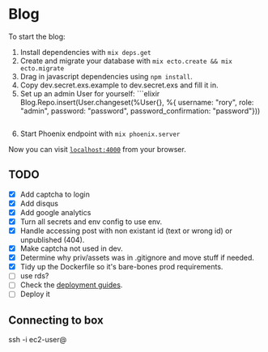 # Blog

To start the blog:

  1. Install dependencies with `mix deps.get`
  2. Create and migrate your database with `mix ecto.create && mix ecto.migrate`
  3. Drag in javascript dependencies using `npm install`.
  4. Copy dev.secret.exs.example to dev.secret.exs and fill it in.
  5. Set up an admin User for yourself:
    ```elixir
     Blog.Repo.insert(User.changeset(%User{}, %{ username: "rory", role: "admin", password: "password", password_confirmation: "password"}))
     ```
  6. Start Phoenix endpoint with `mix phoenix.server`

Now you can visit [`localhost:4000`](http://localhost:4000) from your browser.

## TODO
 -  [x] Add captcha to login
 -  [x] Add disqus
 -  [x] Add google analytics
 -  [x] Turn all secrets and env config to use env.
 -  [x] Handle accessing post with non existant id (text or wrong id) or unpublished (404).
 -  [x] Make captcha not used in dev.
 -  [x] Determine why priv/assets was in .gitignore and move stuff if needed.
 -  [x] Tidy up the Dockerfile so it's bare-bones prod requirements.
 -  [ ] use rds?
 -  [ ] Check the [deployment guides](http://www.phoenixframework.org/docs/deployment).
 -  [ ] Deploy it

## Connecting to box

ssh -i <key> ec2-user@<public dns for instance>
